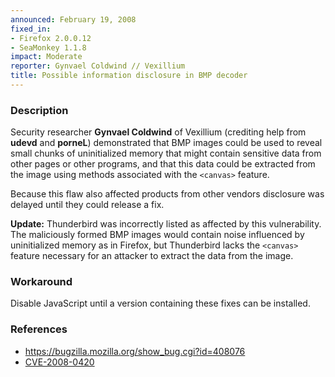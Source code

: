 ```yaml
---
announced: February 19, 2008
fixed_in:
- Firefox 2.0.0.12
- SeaMonkey 1.1.8
impact: Moderate
reporter: Gynvael Coldwind // Vexillium
title: Possible information disclosure in BMP decoder
---
```


<h3>Description</h3>

<p>Security researcher <strong>Gynvael Coldwind</strong> of Vexillium
(crediting help from <strong>udevd</strong> and <strong>porneL</strong>)
demonstrated that BMP images
could be used to reveal small chunks of uninitialized memory
that might contain sensitive data from other pages or other
programs, and that this data could be extracted from the
image using methods associated with the <code>&lt;canvas&gt;</code>
feature.
</p>
<p class="note">Because this flaw also affected products from other vendors disclosure
was delayed until they could release a fix.</p>

<p><b>Update:</b> Thunderbird was incorrectly listed as affected by this
vulnerability. The maliciously formed BMP images would contain
noise influenced by uninitialized memory as in Firefox, but Thunderbird
lacks the <code>&lt;canvas&gt;</code> feature necessary for an attacker
to extract the data from the image.

</p><h3>Workaround</h3>

<p>Disable JavaScript until a version containing these fixes can be
installed.</p>

<h3>References</h3>

<ul>
  <li><a href="https://bugzilla.mozilla.org/show_bug.cgi?id=408076">
       https://bugzilla.mozilla.org/show_bug.cgi?id=408076</a></li>

  <li><a class="ex-ref" href="http://cve.mitre.org/cgi-bin/cvename.cgi?name=CVE-2008-0420">
       CVE-2008-0420</a></li>

</ul>




